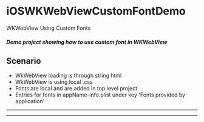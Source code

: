 # iOSWKWebViewCustomFontDemo
WKWebView Using Custom Fonts


##### Demo project showing how to use custom font in WKWebView

## Scenario

* WkWebView loading is through string html
* WkWebView is using local .css
* Fonts are local and are added in top level project
* Entries for fonts in appName-info.plist under key 'Fonts provided by application'

---
---

